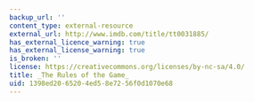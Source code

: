 ```yaml
---
backup_url: ''
content_type: external-resource
external_url: http://www.imdb.com/title/tt0031885/
has_external_licence_warning: true
has_external_license_warning: true
is_broken: ''
license: https://creativecommons.org/licenses/by-nc-sa/4.0/
title: _The Rules of the Game_
uid: 1398ed20-6520-4ed5-8e72-56f0d1070e68
---
```

